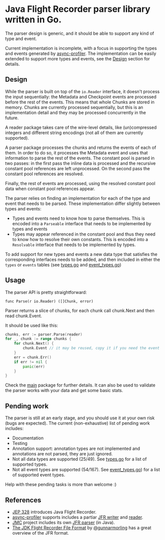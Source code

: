 # Java Flight Recorder parser library written in Go.

The parser design is generic, and it should be able to support any kind of type and event.

Current implementation is incomplete, with a focus in supporting the types and events generated by [async-profiler](https://github.com/jvm-profiling-tools/async-profiler). The implementation can be easily extended to support more types and events, see the [Design](#design) section for details.

## Design

While the parser is built on top of the `io.Reader` interface, it doesn't process the input sequentially: the Metadata and Checkpoint events are processed before the rest of the events.
This means that whole Chunks are stored in memory. Chunks are currently processed sequentially, but this is an implementation detail and they may be processed concurrently in the future.

A reader package takes care of the wire-level details, like (un)compressed integers and different string encodings (not all of them are currently supported).

A parser package processes the chunks and returns the events of each of them. In order to do so, it processes the Metadata event and uses that information to parse the rest of the events.
The constant pool is parsed in two passes: in the first pass the inline data is processed and the recursive constant pool references are left unprocessed. On the second pass the constant pool references are resolved.

Finally, the rest of events are processed, using the resolved constant pool data when constant pool references appear.

The parser relies on finding an implementation for each of the type and event that needs to be parsed. These implementation differ slightly between types and events:
- Types and events need to know how to parse themselves. This is encoded into a `Parseable` interface that needs to be implemented by types and events
- Types may appear referenced in the constant pool and thus they need to know how to resolve their own constants. This is encoded into a `Resolvable` interface that needs to be implemented by types.

To add support for new types and events a new data type that satisfies the corresponding interfaces needs to be added, and then included in either the `types` or `events` tables (see [types.go](parser/types.go) and [event_types.go](parser/event_types.go))

## Usage

The parser API is pretty straightforward:

```
func Parse(r io.Reader) ([]Chunk, error)
```

Parser returns a slice of chunks, for each chunk call chunk.Next and then read chunk.Event. 

It should be used like this:

```go
chunks, err := parser.Parse(reader)
for _, chunk := range chunks {
    for chunk.Next() {
        chunk.Event // it may be reused, copy it if you need the event after another call to Next
    }
    err = chunk.Err()
    if err != nil {
        panic(err)
    }
}
```

Check the [main](./main.go) package for further details. It can also be used to validate the parser works with your data and get some basic stats.

## Pending work

The parser is still at an early stage, and you should use it at your own risk (bugs are expected).
The current (non-exhaustive) list of pending work includes:

- Documentation
- Testing
- Annotation support: annotation types are not implemented and annotations are not parsed, they are just ignored.
- Not all data types are supported (25/49). See [types.go](parser/types.go) for a list of supported types.
- Not all event types are supported (54/167). See [event_types.go](parser/event_types.go)) for a list of supported event types.

Help with these pending tasks is more than welcome :)

## References

- [JEP 328](https://openjdk.java.net/jeps/328) introduces Java Flight Recorder.
- [async-profiler](https://github.com/jvm-profiling-tools/async-profiler) supports includes a partiar [JFR writer](https://github.com/jvm-profiling-tools/async-profiler/blob/master/src/flightRecorder.cpp) and [reader](https://github.com/jvm-profiling-tools/async-profiler/tree/master/src/converter/one/jfr).
- [JMC](https://github.com/openjdk/jmc) project includes its own [JFR parser](https://github.com/openjdk/jmc/tree/master/core/org.openjdk.jmc.flightrecorder/src/main/java/org/openjdk/jmc/flightrecorder/parser) (in Java).
- [The JDK Flight Recorder File Format](https://www.morling.dev/blog/jdk-flight-recorder-file-format/) by [@gunnarmorling](https://github.com/gunnarmorling) has a great overview of the JFR format.
